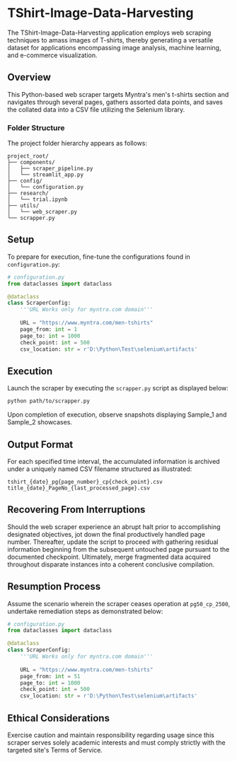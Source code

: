  # TShirt-Image-Data-Harvesting

The TShirt-Image-Data-Harvesting application employs web scraping techniques to amass images of T-shirts, thereby generating a versatile dataset for applications encompassing image analysis, machine learning, and e-commerce visualization.

## Overview

This Python-based web scraper targets Myntra's men's t-shirts section and navigates through several pages, gathers assorted data points, and saves the collated data into a CSV file utilizing the Selenium library.

### Folder Structure

The project folder hierarchy appears as follows:

    project_root/
    ├── components/
    │   ├── scraper_pipeline.py
    │   └── streamlit_app.py
    ├── config/
    │   └── configuration.py
    ├── research/
    │   └── trial.ipynb
    ├── utils/
    │   └── web_scraper.py
    └── scrapper.py

## Setup

To prepare for execution, fine-tune the configurations found in `configuration.py`:

```python
# configuration.py
from dataclasses import dataclass

@dataclass
class ScraperConfig:
    '''URL Works only for myntra.com domain'''
    
    URL = "https://www.myntra.com/men-tshirts"
    page_from: int = 1
    page_to: int = 1000
    check_point: int = 500
    csv_location: str = r'D:\Python\Test\selenium\artifacts'
```

## Execution

Launch the scraper by executing the `scrapper.py` script as displayed below:

```perl
python path/to/scrapper.py
```

Upon completion of execution, observe snapshots displaying Sample\_1 and Sample\_2 showcases.

## Output Format

For each specified time interval, the accumulated information is archived under a uniquely named CSV filename structured as illustrated:

```
tshirt_{date}_pg{page_number}_cp{check_point}.csv
title_{date}_PageNo_{last_processed_page}.csv
```

## Recovering From Interruptions

Should the web scraper experience an abrupt halt prior to accomplishing designated objectives, jot down the final productively handled page number. Thereafter, update the script to proceed with gathering residual information beginning from the subsequent untouched page pursuant to the documented checkpoint. Ultimately, merge fragmented data acquired throughout disparate instances into a coherent conclusive compilation.

## Resumption Process

Assume the scenario wherein the scraper ceases operation at `pg50_cp_2500`, undertake remediation steps as demonstrated below:

```python
# configuration.py
from dataclasses import dataclass

@dataclass
class ScraperConfig:
    '''URL Works only for myntra.com domain'''
    
    URL = "https://www.myntra.com/men-tshirts"
    page_from: int = 51
    page_to: int = 1000
    check_point: int = 500
    csv_location: str = r'D:\Python\Test\selenium\artifacts'
```

## Ethical Considerations

Exercise caution and maintain responsibility regarding usage since this scraper serves solely academic interests and must comply strictly with the targeted site's Terms of Service.
